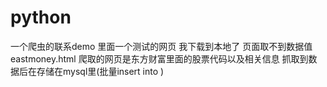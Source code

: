 # python
一个爬虫的联系demo
里面一个测试的网页 我下载到本地了  页面取不到数据值eastmoney.html
爬取的网页是东方财富里面的股票代码以及相关信息 
抓取到数据后在存储在mysql里(批量insert into )
